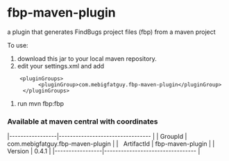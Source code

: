 # fbp-maven-plugin
a plugin that generates FindBugs project files (fbp) from a maven project

To use:
1. download this jar to your local maven repository.
1. edit your settings.xml and add
```
  	<pluginGroups>
	      <pluginGroup>com.mebigfatguy.fbp-maven-plugin</pluginGroup>
	 </pluginGroups>
```
1. run mvn fbp:fbp


### Available at maven central with coordinates ###

|-----------------|--------------------------------- |
|         GroupId | com.mebigfatguy.fbp-maven-plugin |
|      ArtifactId | fbp-maven-plugin                 |
|         Version | 0.4.1                            |
|-----------------|--------------------------------- |
